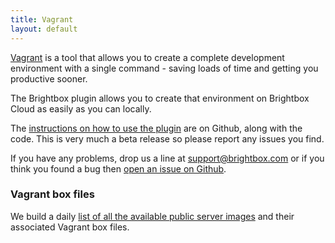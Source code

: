 ```yaml
---
title: Vagrant
layout: default
---
```


[Vagrant](http://vagrantup.com/) is a tool that allows you to create a
complete development environment with a single command - saving loads
of time and getting you productive sooner.

The Brightbox plugin allows you to create that environment on
Brightbox Cloud as easily as you can locally.

The [instructions on how to use the
plugin](https://github.com/NeilW/vagrant-brightbox) are on Github,
along with the code. This is very much a beta release so please report
any issues you find.

If you have any problems, drop us a line at
[support@brightbox.com](mailto:support@brightbox.com) or if you think
you found a bug then
[open an issue on Github](https://github.com/NeilW/vagrant-brightbox/issues).

### Vagrant box files

We build a daily
[list of all the available public server images](/vagrant/images) and
their associated Vagrant box files.
